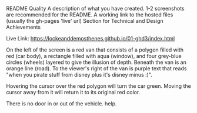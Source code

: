 README Quality
A description of what you have created. 1-2 screenshots are recommended for the README.
A working link to the hosted files (usually the gh-pages 'live' url)
Section for Technical and Design Achievements

Live Link: https://lockeanddemosthenes.github.io/01-ghd3/index.html

On the left of the screen is a red van that consists of a polygon filled with red (car body), a rectangle filled with aqua (window), and four grey-blue circles (wheels) layered to give the illusion of depth. Beneath the van is an orange line (road). To the viewer's right of the van is purple text that reads "when you pirate stuff from disney plus it's disney minus :)".

Hovering the cursor over the red polygon will turn the car green. Moving the cursor away from it will return it to its original red color.

There is no door in or out of the vehicle. help.
